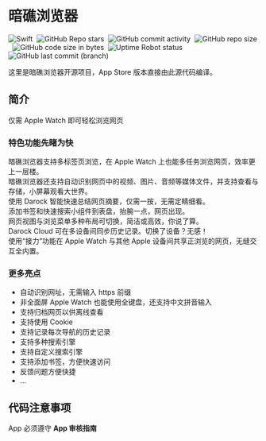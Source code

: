 # 暗礁浏览器

![Swift](https://img.shields.io/badge/Swift-6.0-orange.svg)&nbsp;
![GitHub Repo stars](https://img.shields.io/github/stars/Darock-Studio/Watch-Browser?style=flat)&nbsp;
![GitHub commit activity](https://img.shields.io/github/commit-activity/m/Darock-Studio/Watch-Browser)&nbsp;
![GitHub repo size](https://img.shields.io/github/repo-size/Darock-Studio/Watch-Browser)&nbsp;
![GitHub code size in bytes](https://img.shields.io/github/languages/code-size/Darock-Studio/Watch-Browser)&nbsp;
![Uptime Robot status](https://img.shields.io/uptimerobot/status/m794152937-528042e5aee699af3224e7a6?label=Darock%20Main%20API%20Status)&nbsp;
![GitHub last commit (branch)](https://img.shields.io/github/last-commit/Darock-Studio/Watch-Browser/main?label=Main%20Branch%20Last%20Commit)&nbsp;

这里是暗礁浏览器开源项目，App Store 版本直接由此源代码编译。

## 简介
仅需 Apple Watch 即可轻松浏览网页

### 特色功能先睹为快
暗礁浏览器支持多标签页浏览，在 Apple Watch 上也能多任务浏览网页，效率更上一层楼。  
暗礁浏览器还支持自动识别网页中的视频、图片、音频等媒体文件，并支持查看与存储，小屏幕观看大世界。  
使用 Darock 智能快速总结网页摘要，仅需一按，无需定睛细看。  
添加书签和快速搜索小组件到表盘，抬腕一点，网页出现。  
网页视图与浏览菜单多种布局可切换，简洁或高效，你说了算。  
Darock Cloud 可在多设备间同步历史记录。切换了设备？无感！  
使用“接力”功能在 Apple Watch 与其他 Apple 设备间共享正浏览的网页，无缝交互全内置。  

### 更多亮点
- 自动识别网址，无需输入 https 前缀
- 非全面屏 Apple Watch 也能使用全键盘，还支持中文拼音输入
- 支持归档网页以供离线查看
- 支持使用 Cookie
- 支持记录每次导航的历史记录
- 支持多种搜索引擎
- 支持自定义搜索引擎
- 支持添加书签，方便快速访问
- 反馈问题方便快捷
- ...

## 代码注意事项
App 必须遵守 **App 审核指南**

